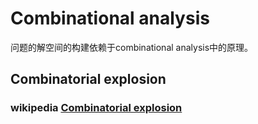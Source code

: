 # Combinational analysis

问题的解空间的构建依赖于combinational analysis中的原理。



## Combinatorial explosion

### wikipedia [Combinatorial explosion](https://en.wikipedia.org/wiki/Combinatorial_explosion)

